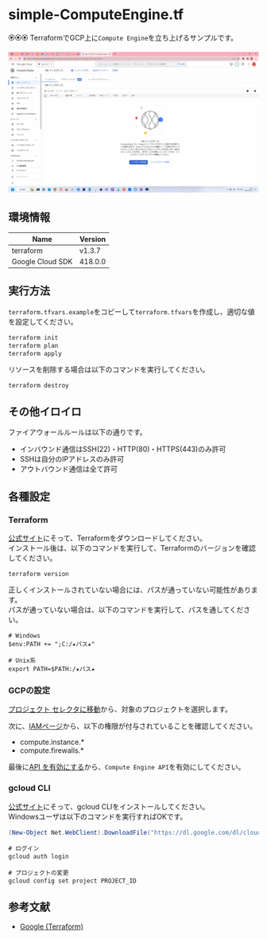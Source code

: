 # simple-ComputeEngine.tf

🏵️🏵️🏵️ TerraformでGCP上に`Compute Engine`を立ち上げるサンプルです。  

![成果物](./docs/img/fruit.gif)  

## 環境情報

| Name | Version |
| ---- | ---- |
| terraform | v1.3.7 |
| Google Cloud SDK | 418.0.0 |

## 実行方法

`terraform.tfvars.example`をコピーして`terraform.tfvars`を作成し、適切な値を設定してください。  

```shell
terraform init
terraform plan
terraform apply
```

リソースを削除する場合は以下のコマンドを実行してください。  

```shell
terraform destroy
```

## その他イロイロ

ファイアウォールルールは以下の通りです。  

* インバウンド通信はSSH(22)・HTTP(80)・HTTPS(443)のみ許可
* SSHは自分のIPアドレスのみ許可
* アウトバウンド通信は全て許可

## 各種設定

### Terraform

[公式サイト](https://developer.hashicorp.com/terraform/downloads)にそって、Terraformをダウンロードしてください。  
インストール後は、以下のコマンドを実行して、Terraformのバージョンを確認してください。  

```shell
terraform version
```

正しくインストールされていない場合には、パスが通っていない可能性があります。  
パスが通っていない場合は、以下のコマンドを実行して、パスを通してください。  

```shell
# Windows
$env:PATH += ";C:/★パス★"

# Unix系
export PATH=$PATH:/★パス★
```

### GCPの設定

[プロジェクト セレクタに移動](https://console.cloud.google.com/projectselector2/home/dashboard?hl=ja)から、対象のプロジェクトを選択します。  

次に、[IAMページ](https://console.cloud.google.com/iam-admin/iam?hl=ja)から、以下の権限が付与されていることを確認してください。  

* compute.instance.*
* compute.firewalls.*

最後に[API を有効にする](https://console.cloud.google.com/flows/enableapi?apiid=compute.googleapis.com&hl=ja)から、`Compute Engine API`を有効にしてください。  

### gcloud CLI

[公式サイト](https://learn.microsoft.com/ja-jp/cli/azure/install-azure-cli)にそって、gcloud CLIをインストールしてください。  
Windowsユーザは以下のコマンドを実行すればOKです。  

```powershell
(New-Object Net.WebClient).DownloadFile("https://dl.google.com/dl/cloudsdk/channels/rapid/GoogleCloudSDKInstaller.exe", "$env:Temp\GoogleCloudSDKInstaller.exe") & $env:Temp\GoogleCloudSDKInstaller.exe
```

```shell
# ログイン
gcloud auth login

# プロジェクトの変更
gcloud config set project PROJECT_ID
```

## 参考文献

* [Google (Terraform)](https://cloud.google.com/docs/terraform?hl=ja)
